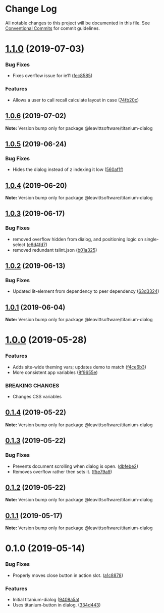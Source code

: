 # Change Log

All notable changes to this project will be documented in this file.
See [Conventional Commits](https://conventionalcommits.org) for commit guidelines.

# [1.1.0](https://github.com/LeavittSoftware/titanium-elements/compare/@leavittsoftware/titanium-dialog@1.0.6...@leavittsoftware/titanium-dialog@1.1.0) (2019-07-03)


### Bug Fixes

*  Fixes overflow issue for ie11  ([fec8585](https://github.com/LeavittSoftware/titanium-elements/commit/fec8585))


### Features

* Allows a user to call recall calculate layout in case  ([74fb20c](https://github.com/LeavittSoftware/titanium-elements/commit/74fb20c))





## [1.0.6](https://github.com/LeavittSoftware/titanium-elements/compare/@leavittsoftware/titanium-dialog@1.0.5...@leavittsoftware/titanium-dialog@1.0.6) (2019-07-02)

**Note:** Version bump only for package @leavittsoftware/titanium-dialog





## [1.0.5](https://github.com/LeavittSoftware/titanium-elements/compare/@leavittsoftware/titanium-dialog@1.0.4...@leavittsoftware/titanium-dialog@1.0.5) (2019-06-24)


### Bug Fixes

* Hides the dialog instead of z indexing it low ([560af1f](https://github.com/LeavittSoftware/titanium-elements/commit/560af1f))





## [1.0.4](https://github.com/LeavittSoftware/titanium-elements/compare/@leavittsoftware/titanium-dialog@1.0.3...@leavittsoftware/titanium-dialog@1.0.4) (2019-06-20)

**Note:** Version bump only for package @leavittsoftware/titanium-dialog





## [1.0.3](https://github.com/LeavittSoftware/titanium-elements/compare/@leavittsoftware/titanium-dialog@1.0.2...@leavittsoftware/titanium-dialog@1.0.3) (2019-06-17)


### Bug Fixes

* removed overflow hidden from dialog, and positioning logic on single-select ([e6d4fd7](https://github.com/LeavittSoftware/titanium-elements/commit/e6d4fd7))
* removed redundant tslint.json ([b01a325](https://github.com/LeavittSoftware/titanium-elements/commit/b01a325))





## [1.0.2](https://github.com/LeavittSoftware/titanium-elements/compare/@leavittsoftware/titanium-dialog@1.0.1...@leavittsoftware/titanium-dialog@1.0.2) (2019-06-13)


### Bug Fixes

* Updated lit-element from dependency to peer dependency ([63d3324](https://github.com/LeavittSoftware/titanium-elements/commit/63d3324))





## [1.0.1](https://github.com/LeavittSoftware/titanium-elements/compare/@leavittsoftware/titanium-dialog@1.0.0...@leavittsoftware/titanium-dialog@1.0.1) (2019-06-04)

**Note:** Version bump only for package @leavittsoftware/titanium-dialog





# [1.0.0](https://github.com/LeavittSoftware/titanium-elements/compare/@leavittsoftware/titanium-dialog@0.1.4...@leavittsoftware/titanium-dialog@1.0.0) (2019-05-28)


### Features

* Adds site-wide theming vars; updates demo to match ([f4ce6b3](https://github.com/LeavittSoftware/titanium-elements/commit/f4ce6b3))
* More consistent app variables ([8f9655e](https://github.com/LeavittSoftware/titanium-elements/commit/8f9655e))


### BREAKING CHANGES

* Changes CSS variables





## [0.1.4](https://github.com/LeavittSoftware/titanium-elements/compare/@leavittsoftware/titanium-dialog@0.1.3...@leavittsoftware/titanium-dialog@0.1.4) (2019-05-22)

**Note:** Version bump only for package @leavittsoftware/titanium-dialog





## [0.1.3](https://github.com/LeavittSoftware/titanium-elements/compare/@leavittsoftware/titanium-dialog@0.1.2...@leavittsoftware/titanium-dialog@0.1.3) (2019-05-22)


### Bug Fixes

* Prevents document scrolling when dialog is open. ([dbfebe2](https://github.com/LeavittSoftware/titanium-elements/commit/dbfebe2))
* Removes overflow rather then sets it. ([f5e79a9](https://github.com/LeavittSoftware/titanium-elements/commit/f5e79a9))





## [0.1.2](https://github.com/LeavittSoftware/titanium-elements/compare/@leavittsoftware/titanium-dialog@0.1.1...@leavittsoftware/titanium-dialog@0.1.2) (2019-05-22)

**Note:** Version bump only for package @leavittsoftware/titanium-dialog





## [0.1.1](https://github.com/LeavittSoftware/titanium-elements/compare/@leavittsoftware/titanium-dialog@0.1.0...@leavittsoftware/titanium-dialog@0.1.1) (2019-05-17)

**Note:** Version bump only for package @leavittsoftware/titanium-dialog





# 0.1.0 (2019-05-14)


### Bug Fixes

* Properly moves close button in action slot. ([a1c8878](https://github.com/LeavittSoftware/titanium-elements/commit/a1c8878))


### Features

* Initial titanium-dialog ([9408a5a](https://github.com/LeavittSoftware/titanium-elements/commit/9408a5a))
* Uses titanium-button in dialog. ([334d443](https://github.com/LeavittSoftware/titanium-elements/commit/334d443))
